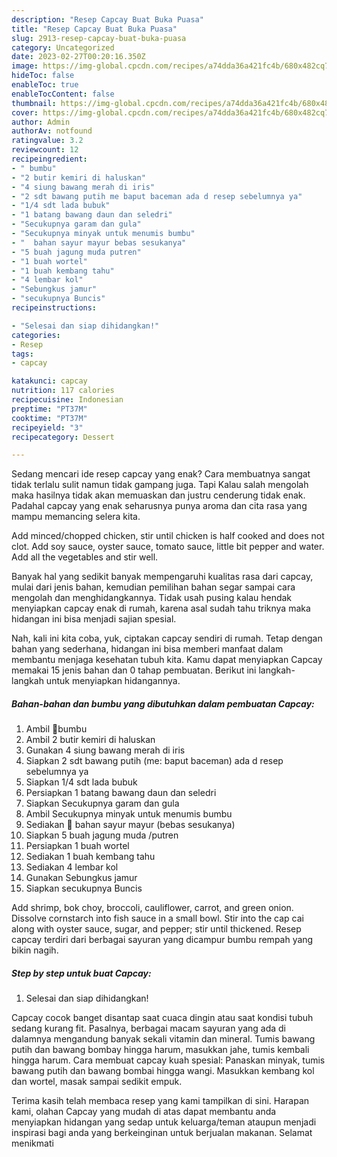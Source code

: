 ```yaml
---
description: "Resep Capcay Buat Buka Puasa"
title: "Resep Capcay Buat Buka Puasa"
slug: 2913-resep-capcay-buat-buka-puasa
category: Uncategorized
date: 2023-02-27T00:20:16.350Z
image: https://img-global.cpcdn.com/recipes/a74dda36a421fc4b/680x482cq70/capcay-foto-resep-utama.jpg
hideToc: false
enableToc: true
enableTocContent: false
thumbnail: https://img-global.cpcdn.com/recipes/a74dda36a421fc4b/680x482cq70/capcay-foto-resep-utama.jpg
cover: https://img-global.cpcdn.com/recipes/a74dda36a421fc4b/680x482cq70/capcay-foto-resep-utama.jpg
author: Admin
authorAv: notfound
ratingvalue: 3.2
reviewcount: 12
recipeingredient:
- " bumbu"
- "2 butir kemiri di haluskan"
- "4 siung bawang merah di iris"
- "2 sdt bawang putih me baput baceman ada d resep sebelumnya ya"
- "1/4 sdt lada bubuk"
- "1 batang bawang daun dan seledri"
- "Secukupnya garam dan gula"
- "Secukupnya minyak untuk menumis bumbu"
- "  bahan sayur mayur bebas sesukanya"
- "5 buah jagung muda putren"
- "1 buah wortel"
- "1 buah kembang tahu"
- "4 lembar kol"
- "Sebungkus jamur"
- "secukupnya Buncis"
recipeinstructions:

- "Selesai dan siap dihidangkan!"
categories:
- Resep
tags:
- capcay

katakunci: capcay 
nutrition: 117 calories
recipecuisine: Indonesian
preptime: "PT37M"
cooktime: "PT37M"
recipeyield: "3"
recipecategory: Dessert

---
```



Sedang mencari ide resep capcay yang enak? Cara membuatnya sangat tidak terlalu sulit namun tidak gampang juga. Tapi Kalau salah mengolah maka hasilnya tidak akan memuaskan dan justru cenderung tidak enak. Padahal capcay yang enak seharusnya punya aroma dan cita rasa yang mampu memancing selera kita.


Add minced/chopped chicken, stir until chicken is half cooked and does not clot. Add soy sauce, oyster sauce, tomato sauce, little bit pepper and water. Add all the vegetables and stir well.

Banyak hal yang sedikit banyak mempengaruhi kualitas rasa dari capcay, mulai dari jenis bahan, kemudian pemilihan bahan segar sampai cara mengolah dan menghidangkannya. Tidak usah pusing kalau hendak menyiapkan capcay enak di rumah, karena asal sudah tahu triknya maka hidangan ini bisa menjadi sajian spesial.


Nah, kali ini kita coba, yuk, ciptakan capcay sendiri di rumah. Tetap dengan bahan yang sederhana, hidangan ini bisa memberi manfaat dalam membantu menjaga kesehatan tubuh kita. Kamu dapat menyiapkan Capcay memakai 15 jenis bahan dan 0 tahap pembuatan. Berikut ini langkah-langkah untuk menyiapkan hidangannya.

<!--inarticleads1-->

##### Bahan-bahan dan bumbu yang dibutuhkan dalam pembuatan Capcay:

1. Ambil  🥙bumbu
1. Ambil 2 butir kemiri di haluskan
1. Gunakan 4 siung bawang merah di iris
1. Siapkan 2 sdt bawang putih (me: baput baceman) ada d resep sebelumnya ya
1. Siapkan 1/4 sdt lada bubuk
1. Persiapkan 1 batang bawang daun dan seledri
1. Siapkan Secukupnya garam dan gula
1. Ambil Secukupnya minyak untuk menumis bumbu
1. Sediakan  🥙 bahan sayur mayur (bebas sesukanya)
1. Siapkan 5 buah jagung muda /putren
1. Persiapkan 1 buah wortel
1. Sediakan 1 buah kembang tahu
1. Sediakan 4 lembar kol
1. Gunakan Sebungkus jamur
1. Siapkan secukupnya Buncis


Add shrimp, bok choy, broccoli, cauliflower, carrot, and green onion. Dissolve cornstarch into fish sauce in a small bowl. Stir into the cap cai along with oyster sauce, sugar, and pepper; stir until thickened. Resep capcay terdiri dari berbagai sayuran yang dicampur bumbu rempah yang bikin nagih. 

<!--inarticleads2-->

##### Step by step untuk buat Capcay:


1. Selesai dan siap dihidangkan!

Capcay cocok banget disantap saat cuaca dingin atau saat kondisi tubuh sedang kurang fit. Pasalnya, berbagai macam sayuran yang ada di dalamnya mengandung banyak sekali vitamin dan mineral. Tumis bawang putih dan bawang bombay hingga harum, masukkan jahe, tumis kembali hingga harum. Cara membuat capcay kuah spesial: Panaskan minyak, tumis bawang putih dan bawang bombai hingga wangi. Masukkan kembang kol dan wortel, masak sampai sedikit empuk. 

Terima kasih telah membaca resep yang kami tampilkan di sini. Harapan kami, olahan Capcay yang mudah di atas dapat membantu anda menyiapkan hidangan yang sedap untuk keluarga/teman ataupun menjadi inspirasi bagi anda yang berkeinginan untuk berjualan makanan. Selamat menikmati
